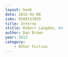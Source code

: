 ```yaml
---
layout: book
date: 2015-02-08
isbn: 0385537859
title: Inferno 
stitle: Robert Langdon, #4
author: Dan Brown
year: 2013
category:
    - Other Fiction
---
```

